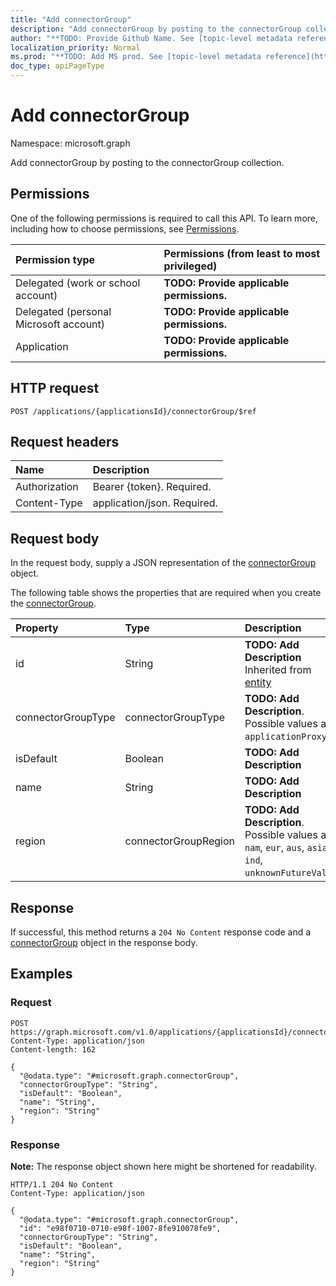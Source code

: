 ```yaml
---
title: "Add connectorGroup"
description: "Add connectorGroup by posting to the connectorGroup collection."
author: "**TODO: Provide Github Name. See [topic-level metadata reference](https://msgo.azurewebsites.net/add/document/guidelines/metadata.html#topic-level-metadata)**"
localization_priority: Normal
ms.prod: "**TODO: Add MS prod. See [topic-level metadata reference](https://msgo.azurewebsites.net/add/document/guidelines/metadata.html#topic-level-metadata)**"
doc_type: apiPageType
---
```


# Add connectorGroup
Namespace: microsoft.graph



Add connectorGroup by posting to the connectorGroup collection.

## Permissions
One of the following permissions is required to call this API. To learn more, including how to choose permissions, see [Permissions](/graph/permissions-reference).

|Permission type|Permissions (from least to most privileged)|
|:---|:---|
|Delegated (work or school account)|**TODO: Provide applicable permissions.**|
|Delegated (personal Microsoft account)|**TODO: Provide applicable permissions.**|
|Application|**TODO: Provide applicable permissions.**|

## HTTP request

<!-- {
  "blockType": "ignored"
}
-->
``` http
POST /applications/{applicationsId}/connectorGroup/$ref
```

## Request headers
|Name|Description|
|:---|:---|
|Authorization|Bearer {token}. Required.|
|Content-Type|application/json. Required.|

## Request body
In the request body, supply a JSON representation of the [connectorGroup](../resources/connectorgroup.md) object.

The following table shows the properties that are required when you create the [connectorGroup](../resources/connectorgroup.md).

|Property|Type|Description|
|:---|:---|:---|
|id|String|**TODO: Add Description** Inherited from [entity](../resources/entity.md)|
|connectorGroupType|connectorGroupType|**TODO: Add Description**. Possible values are: `applicationProxy`.|
|isDefault|Boolean|**TODO: Add Description**|
|name|String|**TODO: Add Description**|
|region|connectorGroupRegion|**TODO: Add Description**. Possible values are: `nam`, `eur`, `aus`, `asia`, `ind`, `unknownFutureValue`.|



## Response

If successful, this method returns a `204 No Content` response code and a [connectorGroup](../resources/connectorgroup.md) object in the response body.

## Examples

### Request
<!-- {
  "blockType": "request",
  "name": "create_connectorgroup_from_"
}
-->
``` http
POST https://graph.microsoft.com/v1.0/applications/{applicationsId}/connectorGroup/$ref
Content-Type: application/json
Content-length: 162

{
  "@odata.type": "#microsoft.graph.connectorGroup",
  "connectorGroupType": "String",
  "isDefault": "Boolean",
  "name": "String",
  "region": "String"
}
```


### Response
**Note:** The response object shown here might be shortened for readability.
<!-- {
  "blockType": "response",
  "truncated": true,
  "@odata.type": "microsoft.graph.connectorGroup"
}
-->
``` http
HTTP/1.1 204 No Content
Content-Type: application/json

{
  "@odata.type": "#microsoft.graph.connectorGroup",
  "id": "e98f0710-0710-e98f-1007-8fe910078fe9",
  "connectorGroupType": "String",
  "isDefault": "Boolean",
  "name": "String",
  "region": "String"
}
```

